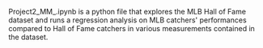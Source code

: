 Project2_MM_.ipynb is a python file that explores the MLB Hall of Fame dataset and runs a regression analysis on MLB catchers' performances compared to Hall of Fame catchers in various measurements contained in the dataset.